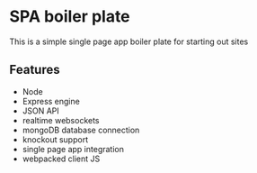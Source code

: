 # SPA boiler plate

This is a simple single page app boiler plate for starting out sites
## Features
- Node
- Express engine
- JSON API
- realtime websockets
- mongoDB database connection
- knockout support
- single page app integration
- webpacked client JS
